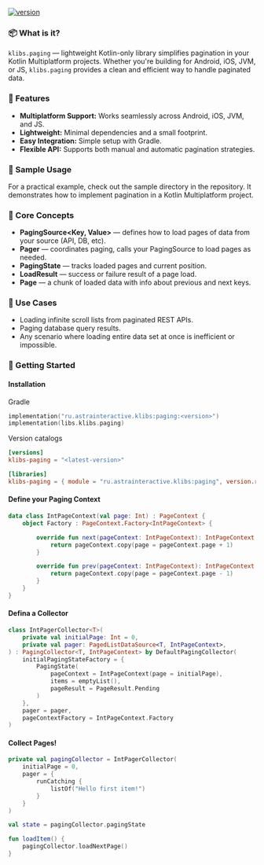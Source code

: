 [![version](https://img.shields.io/maven-central/v/ru.astrainteractive.klibs/paging?style=flat-square)](https://github.com/makeevrserg/klibs.paging)

### 📦 What is it?

`klibs.paging` — lightweight Kotlin-only library simplifies pagination in your Kotlin Multiplatform projects. Whether
you're building for Android, iOS, JVM, or JS, `klibs.paging` provides a clean and efficient way to handle paginated
data.

### 🚀 Features

- **Multiplatform Support:** Works seamlessly across Android, iOS, JVM, and JS.
- **Lightweight:** Minimal dependencies and a small footprint.
- **Easy Integration:** Simple setup with Gradle.
- **Flexible API:** Supports both manual and automatic pagination strategies.

### 🧪 Sample Usage

For a practical example, check out the sample directory in the repository. It demonstrates how to implement pagination
in a Kotlin Multiplatform project.

### 🧩 Core Concepts

- **PagingSource<Key, Value>** — defines how to load pages of data from your source (API, DB, etc).
- **Pager** — coordinates paging, calls your PagingSource to load pages as needed.
- **PagingState** — tracks loaded pages and current position.
- **LoadResult** — success or failure result of a page load.
- **Page** — a chunk of loaded data with info about previous and next keys.

### 🎯 Use Cases

- Loading infinite scroll lists from paginated REST APIs.
- Paging database query results.
- Any scenario where loading entire data set at once is inefficient or impossible.

### 🚀 Getting Started

#### Installation

Gradle

```kotlin
implementation("ru.astrainteractive.klibs:paging:<version>")
implementation(libs.klibs.paging)
```

Version catalogs

```toml
[versions]
klibs-paging = "<latest-version>"

[libraries]
klibs-paging = { module = "ru.astrainteractive.klibs:paging", version.ref = "klibs-paging" }
```

#### Define your Paging Context

```kotlin
data class IntPageContext(val page: Int) : PageContext {
    object Factory : PageContext.Factory<IntPageContext> {

        override fun next(pageContext: IntPageContext): IntPageContext {
            return pageContext.copy(page = pageContext.page + 1)
        }

        override fun prev(pageContext: IntPageContext): IntPageContext {
            return pageContext.copy(page = pageContext.page - 1)
        }
    }
}

```

#### Defina a Collector

```kotlin
class IntPagerCollector<T>(
    private val initialPage: Int = 0,
    private val pager: PagedListDataSource<T, IntPageContext>,
) : PagingCollector<T, IntPageContext> by DefaultPagingCollector(
    initialPagingStateFactory = {
        PagingState(
            pageContext = IntPageContext(page = initialPage),
            items = emptyList(),
            pageResult = PageResult.Pending
        )
    },
    pager = pager,
    pageContextFactory = IntPageContext.Factory
)
```

#### Collect Pages!

```kotlin
private val pagingCollector = IntPagerCollector(
    initialPage = 0,
    pager = {
        runCatching {
            listOf("Hello first item!")
        }
    }
)

val state = pagingCollector.pagingState

fun loadItem() {
    pagingCollector.loadNextPage()
}
```